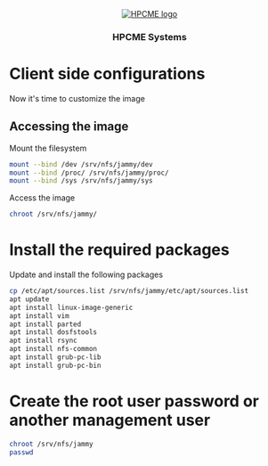 <div align="center" style="text-align: center">
<a href="http://hpcme.com">
<img src="http://hpcme.com/wp-content/uploads/2021/10/cropped-Logo-HPCME-Systems-72x50.jpg" alt="HPCME logo"/>
</a>
<h3>HPCME Systems</h3>

</div>

# Client side configurations
Now it's time to customize the image
## Accessing the image
Mount the filesystem
```bash
mount --bind /dev /srv/nfs/jammy/dev
mount --bind /proc/ /srv/nfs/jammy/proc/
mount --bind /sys /srv/nfs/jammy/sys
```
Access the image
```bash
chroot /srv/nfs/jammy/
```
# Install the required packages
Update and install the following packages
```bash
cp /etc/apt/sources.list /srv/nfs/jammy/etc/apt/sources.list
apt update
apt install linux-image-generic
apt install vim
apt install parted
apt install dosfstools
apt install rsync
apt install nfs-common
apt install grub-pc-lib
apt install grub-pc-bin
```
# Create the root user password or another management user
```bash
chroot /srv/nfs/jammy
passwd
```
